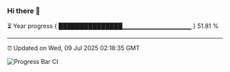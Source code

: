 ### Hi there 👋

⏳ Year progress { ███████████████▁▁▁▁▁▁▁▁▁▁▁▁▁▁▁ } 51.81 %

---

⏰ Updated on Wed, 09 Jul 2025 02:18:35 GMT

![Progress Bar CI](https://github.com/DhruviPatel157/GitHub-Actions-Demo/workflows/Progress%20Bar%20CI/badge.svg)
